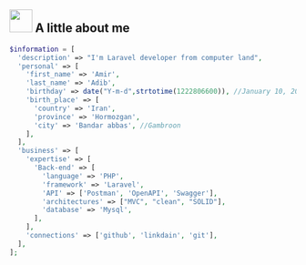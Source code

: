 
## <img src="https://onlinegiftools.com/images/examples-onlinegiftools/totoro-transparent.gif" width="40"> A little about me

```php
$information = [
  'description' => "I'm Laravel developer from computer land",
  'personal' => [
    'first_name' => 'Amir',
    'last_name' => 'Adib',
    'birthday' => date("Y-m-d",strtotime(1222806600)), //January 10, 2008
    'birth_place' => [
      'country' => 'Iran',
      'province' => 'Hormozgan',
      'city' => 'Bandar abbas', //Gambroon
    ],
  ],
  'business' => [
    'expertise' => [
      'Back-end' => [
        'language' => 'PHP',
        'framework' => 'Laravel',
        'API' => ['Postman', 'OpenAPI', 'Swagger'],
        'architectures' => ["MVC", "clean", "SOLID"],
        'database' => 'Mysql',
      ],
    ],
    'connections' => ['github', 'linkdain', 'git'],
  ],
];
```
